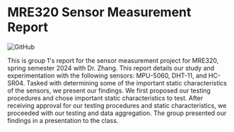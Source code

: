# MRE320 Sensor Measurement Report
<p>
  <img alt="GitHub" src="https://img.shields.io/github/license/andrewschalk/MRE320-Sensor-Measurement-Report"/>
</p>
This is group 1's report for the sensor measurement project for MRE320, spring semester 2024 with Dr. Zhang. This report details our study and experimentation with the following sensors: MPU-5060, DHT-11, and HC-SR04. Tasked with determining some of the important static characteristics of the sensors, we present our findings. We first proposed our testing procedures and chose important static characteristics to test. After receiving approval for our testing procedures and static characteristics, we proceeded with our testing and data aggregation. The group presented our findings in a presentation to the class.
